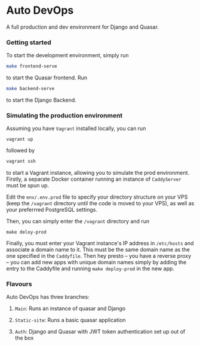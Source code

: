 # Auto DevOps

A full production and dev environment for Django and Quasar.



### Getting started

To start the development environment, simply run

```bash
make frontend-serve
```

to start the Quasar frontend. Run

```bash
make backend-serve

```
to start the Django Backend.


### Simulating the production environment

Assuming you have `Vagrant` installed locally, you can run

```
vagrant up
```
followed by
```bash
vagrant ssh
```

to start a Vagrant instance, allowing you to simulate the prod environment. Firstly,
a separate Docker container running an instance of `CaddyServer` must be spun up.

Edit the `env/.env.prod` file to specify your directory structure on your VPS (keep the `/vagrant`
directory until the code is moved to your VPS), as well as your preferrred PostgreSQL settings.

Then, you can simply enter the `/vagrant` directory and run

```
make deloy-prod
```

Finally, you must enter your Vagrant instance's IP address in `/etc/hosts` and associate a
domain name to it. This must be the same domain name as the one specified in the `Caddyfile`.
Then hey presto – you have a reverse proxy – you can add new apps with unique domain names simply
by adding the entry to the Caddyfile and running `make deploy-prod` in the new app.


### Flavours

Auto DevOps has three branches:

1) `Main`: Runs an instance of quasar and Django

2) `Static-site`: Runs a basic quasar application

3) `Auth`: Django and Quasar with JWT token authentication set up out of the box





